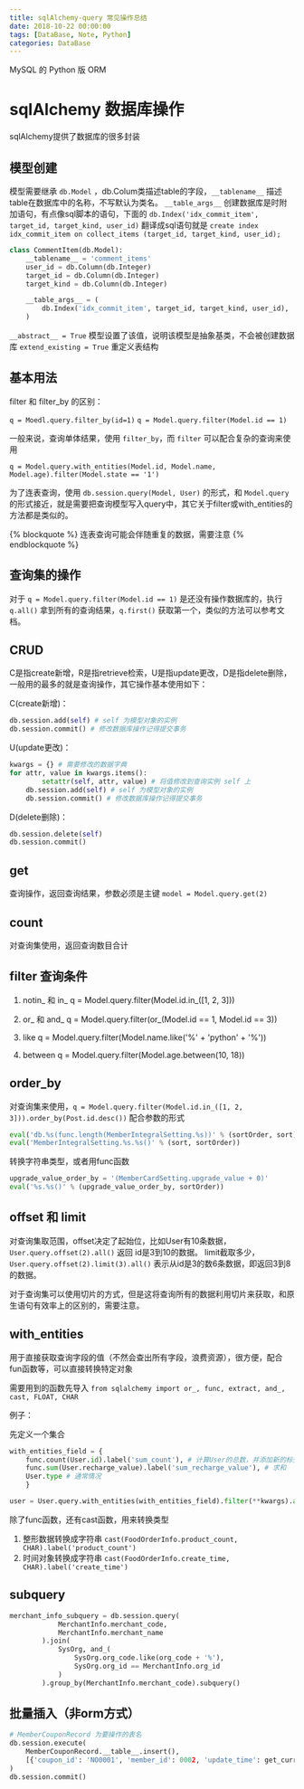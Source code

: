 ```yaml
---
title: sqlAlchemy-query 常见操作总结
date: 2018-10-22 00:00:00
tags: [DataBase, Note, Python]
categories: DataBase
---
```


MySQL 的 Python 版 ORM

<!-- more -->

# sqlAlchemy 数据库操作

sqlAlchemy提供了数据库的很多封装

## 模型创建

模型需要继承 `db.Model` ，db.Colum类描述table的字段，`__tablename__` 描述table在数据库中的名称，不写默认为类名。
`__table_args__` 创建数据库是时附加语句，有点像sql脚本的语句，下面的 `db.Index('idx_commit_item', target_id, target_kind, user_id)` 翻译成sql语句就是 `create index idx_commit_item on collect_items (target_id, target_kind, user_id);`

```python
class CommentItem(db.Model):
    __tablename__ = 'comment_items'
    user_id = db.Column(db.Integer)
    target_id = db.Column(db.Integer)
    target_kind = db.Column(db.Integer)

    __table_args__ = (
        db.Index('idx_commit_item', target_id, target_kind, user_id),
    )
```

`__abstract__ = True` 模型设置了该值，说明该模型是抽象基类，不会被创建数据库
`extend_existing = True` 重定义表结构

## 基本用法

filter 和 filter_by 的区别：

`q = Moedl.query.filter_by(id=1)`
`q = Model.query.filter(Model.id == 1)`

一般来说，查询单体结果，使用 `filter_by`，而 `filter` 可以配合复杂的查询来使用

`q = Model.query.with_entities(Model.id, Model.name, Model.age).filter(Model.state == '1')`

为了连表查询，使用 `db.session.query(Model, User)` 的形式，和 `Model.query` 的形式接近，就是需要把查询模型写入query中，其它关于filter或with_entities的方法都是类似的。

{% blockquote %}
连表查询可能会伴随重复的数据，需要注意
{% endblockquote %}

## 查询集的操作

对于 `q = Model.query.filter(Model.id == 1)` 是还没有操作数据库的，执行 `q.all()` 拿到所有的查询结果，`q.first()` 获取第一个，类似的方法可以参考文档。

## CRUD

C是指create新增，R是指retrieve检索，U是指update更改，D是指delete删除，一般用的最多的就是查询操作，其它操作基本使用如下：

C(create新增)：
```python
db.session.add(self) # self 为模型对象的实例
db.session.commit() # 修改数据库操作记得提交事务
```

U(update更改)：
```python
kwargs = {} # 需要修改的数据字典
for attr, value in kwargs.items():
        setattr(self, attr, value) # 将值修改到查询实例 self 上
    db.session.add(self) # self 为模型对象的实例
    db.session.commit() # 修改数据库操作记得提交事务
```

D(delete删除)：
```python
db.session.delete(self)
db.session.commit()
```

## get

查询操作，返回查询结果，参数必须是主键
`model = Model.query.get(2)`

## count

对查询集使用，返回查询数目合计

## filter 查询条件

1. notin_ 和 in_
q = Model.query.filter(Model.id.in_([1, 2, 3]))

2. or_ 和 and_
q = Model.query.filter(or_(Model.id == 1, Model.id == 3))

3. like
q = Model.query.filter(Model.name.like('%' + 'python' + '%'))

4. between
q = Model.query.filter(Model.age.between(10, 18))

## order_by

对查询集来使用，`q = Model.query.filter(Model.id.in_([1, 2, 3])).order_by(Post.id.desc())`
配合参数的形式
```python
eval('db.%s(func.length(MemberIntegralSetting.%s))' % (sortOrder, sort)),
eval('MemberIntegralSetting.%s.%s()' % (sort, sortOrder))
```
转换字符串类型，或者用func函数
```python
upgrade_value_order_by = '(MemberCardSetting.upgrade_value + 0)'
eval('%s.%s()' % (upgrade_value_order_by, sortOrder))
```

## offset 和 limit

对查询集取范围，offset决定了起始位，比如User有10条数据，`User.query.offset(2).all()` 返回 id是3到10的数据。
limit截取多少，`User.query.offset(2).limit(3).all()` 表示从id是3的数6条数据，即返回3到8的数据。

对于查询集可以使用切片的方式，但是这将查询所有的数据利用切片来获取，和原生语句有效率上的区别的，需要注意。

## with_entities

用于直接获取查询字段的值（不然会查出所有字段，浪费资源），很方便，配合fun函数等，可以直接转换特定对象

需要用到的函数先导入
`from sqlalchemy import or_, func, extract, and_, cast, FLOAT, CHAR`

例子：

先定义一个集合
```python
with_entities_field = {
    func.count(User.id).label('sum_count'), # 计算User的总数，并添加新的标签sum_count
    func.sum(User.recharge_value).label('sum_recharge_value'), # 求和
    User.type # 通常情况
    }
``` 

```python
user = User.query.with_entities(with_entities_field).filter(**kwargs).all()
```

除了func函数，还有cast函数，用来转换类型

1. 整形数据转换成字符串
`cast(FoodOrderInfo.product_count, CHAR).label('product_count')`
2. 时间对象转换成字符串
`cast(FoodOrderInfo.create_time, CHAR).label('create_time')` 

## subquery

```python
merchant_info_subquery = db.session.query(
            MerchantInfo.merchant_code,
            MerchantInfo.merchant_name
        ).join(
            SysOrg, and_(
                SysOrg.org_code.like(org_code + '%'),
                SysOrg.org_id == MerchantInfo.org_id
            )
        ).group_by(MerchantInfo.merchant_code).subquery()
```

## 批量插入（非orm方式）

```py
# MemberCouponRecord 为要操作的表名
db.session.execute(
    MemberCouponRecord.__table__.insert(),
    [{'coupon_id': 'NO0001', 'member_id': 0002, 'update_time': get_current_time(), 'create_by': get_op_user_name()} for item in item_data]
)
db.session.commit()
```
